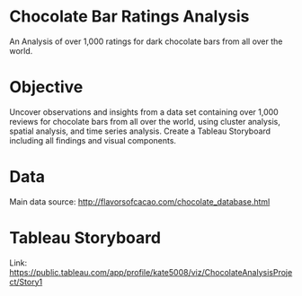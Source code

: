 # Chocolate Bar Ratings Analysis
An Analysis of over 1,000 ratings for dark chocolate bars from all over the world. 
# Objective
Uncover observations and insights from a data set containing over 1,000 reviews for chocolate bars from all over the world, using cluster analysis, spatial analysis, and time series analysis. Create a Tableau Storyboard including all findings and visual components. 
# Data
Main data source: http://flavorsofcacao.com/chocolate_database.html
# Tableau Storyboard
Link: https://public.tableau.com/app/profile/kate5008/viz/ChocolateAnalysisProject/Story1
